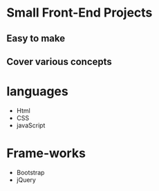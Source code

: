 # Small Front-End Projects
## Easy to make
## Cover various concepts

# languages
- Html 
- CSS
- javaScript
# Frame-works
- Bootstrap
- jQuery
